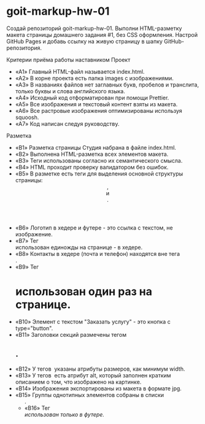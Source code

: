 # goit-markup-hw-01

Создай репозиторий goit-markup-hw-01.
Выполни HTML-разметку макета страницы домашнего задания #1, без CSS оформления.
Настрой GitHub Pages и добавь ссылку на живую страницу в шапку GitHub-репозитория.

Критерии приёма работы наставником
Проект

- «A1» Главный HTML-файл называется index.html.
- «A2» В корне проекта есть папка images с изображениями.
- «A3» В названиях файлов нет заглавных букв, пробелов и транслита, только буквы и слова английского языка.
- «A4» Исходный код отформатирован при помощи Prettier.
- «A5» Все изображения и текстовый контент взяты из макета.
- «A6» Все растровые изображения оптимизированы используя squoosh.
- «A7» Код написан следуя руководству.

Разметка

- «B1» Разметка страницы Студия набрана в файле index.html.
- «B2» Выполнена HTML-разметка всех элементов макета.
- «B3» Теги использованы согласно их семантического смысла.
- «B4» HTML проходит проверку валидатором без ошибок.
- «B5» В разметке есть теги для выделения основной структуры страницы: <header>, <main> и <footer>.
- «B6» Логотип в хедере и футере - это ссылка с текстом, не изображение.
- «B7» Тег <nav> использован единожды на странице - в хедере.
- «B8» Контакты в хедере (почта и телефон) находятся вне тега <nav>.
- «B9» Тег <h1> использован один раз на странице.
- «B10» Элемент с текстом "Заказать услугу" - это кнопка с type="button".
- «B11» Заголовки секций размечены тегом <h2>.
- «B12» У тегов <img> указаны атрибуты размеров, как минимум width.
- «B13» У тегов <img> есть атрибут alt, который заполнен кратким описанием о том, что изображено на картинке.
- «B14» Изображения экспортированы из макета в формате jpg.
- «B15» Группы однотипных элементов собраны в списки <ul>.
- «B16» Тег <address> использован только в футере.
